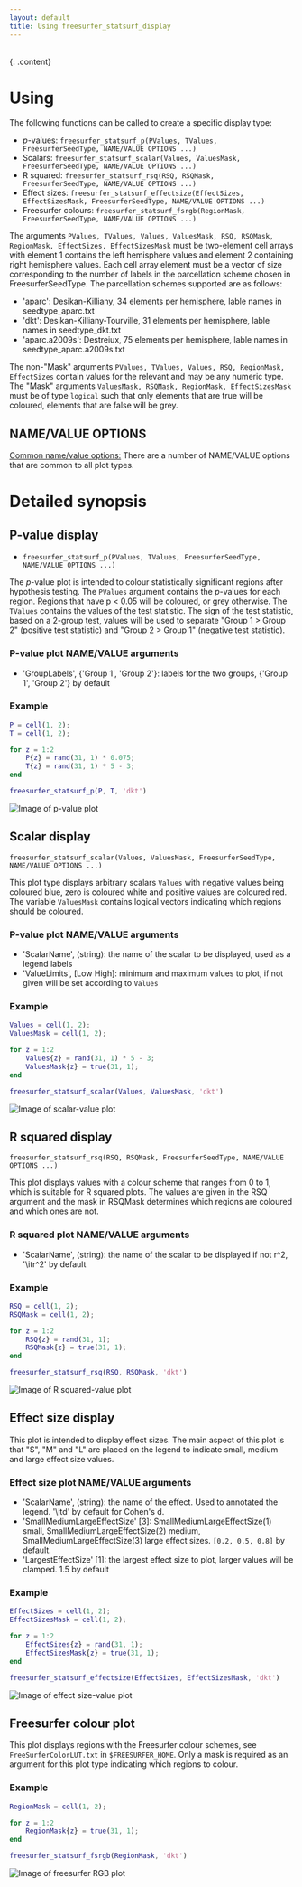 ```yaml
---
layout: default
title: Using freesurfer_statsurf_display
---
```

<br>
{: .content}

# Using

The following functions can be called to create a specific display type:

* *p*-values: `freesurfer_statsurf_p(PValues, TValues, FreesurferSeedType, NAME/VALUE OPTIONS ...)`
* Scalars: `freesurfer_statsurf_scalar(Values, ValuesMask, FreesurferSeedType, NAME/VALUE OPTIONS ...)`
* R squared: `freesurfer_statsurf_rsq(RSQ, RSQMask, FreesurferSeedType, NAME/VALUE OPTIONS ...)`
* Effect sizes: `freesurfer_statsurf_effectsize(EffectSizes, EffectSizesMask, FreesurferSeedType, NAME/VALUE OPTIONS ...)`
* Freesurfer colours: `freesurfer_statsurf_fsrgb(RegionMask, FreesurferSeedType, NAME/VALUE OPTIONS ...)`

The arguments `PValues, TValues, Values, ValuesMask, RSQ, RSQMask, RegionMask, EffectSizes, EffectSizesMask` must be two-element cell arrays with element 1 contains the left hemisphere values  and element 2 containing right hemisphere values. Each cell array element must be a vector of size corresponding to the number of labels in the parcellation scheme chosen in FreesurferSeedType. The parcellation schemes supported are as follows:

* 'aparc': Desikan-Killiany, 34 elements per hemisphere, lable names in seedtype_aparc.txt
* 'dkt': Desikan-Killiany-Tourville, 31 elements per hemisphere, lable names in seedtype_dkt.txt
* 'aparc.a2009s': Destreiux, 75 elements per hemisphere, lable names in seedtype_aparc.a2009s.txt

The non-"Mask" arguments `PValues, TValues, Values, RSQ, RegionMask, EffectSizes` contain values for the relevant and may be any numeric type. The "Mask" arguments `ValuesMask, RSQMask, RegionMask, EffectSizesMask` must be of type `logical` such that only elements that are true will be coloured, elements that are false will be grey.

## NAME/VALUE OPTIONS

[Common name/value options:](commonoptions) There are a number of NAME/VALUE options that are common to all plot types. 

# Detailed synopsis

## P-value display

* `freesurfer_statsurf_p(PValues, TValues, FreesurferSeedType, NAME/VALUE OPTIONS ...)`

The <I>p</I>-value plot is intended to colour statistically significant regions after hypothesis testing. The `PValues` argument contains the <I>p</I>-values for each region. Regions that have p < 0.05 will be coloured, or grey otherwise. The `TValues` contains the values of the test statistic. The sign of the test statistic, based on a 2-group test, values will be used to separate "Group 1 > Group 2" (positive test statistic) and "Group 2 > Group 1" (negative test statistic).

### P-value plot NAME/VALUE arguments

* 'GroupLabels', {'Group 1', 'Group 2'}: labels for the two groups, {'Group 1', 'Group 2'} by default

### Example

~~~matlab
P = cell(1, 2);
T = cell(1, 2);

for z = 1:2
	P{z} = rand(31, 1) * 0.075;
	T{z} = rand(31, 1) * 5 - 3;
end

freesurfer_statsurf_p(P, T, 'dkt')
~~~

![Image of p-value plot](img/parc_dkt_p.png)

## Scalar display

`freesurfer_statsurf_scalar(Values, ValuesMask, FreesurferSeedType, NAME/VALUE OPTIONS ...)`

This plot type displays arbitrary scalars `Values` with negative values being coloured blue, zero is coloured white and positive values are coloured red. 
The variable `ValuesMask` contains logical vectors indicating which regions should be coloured.

### P-value plot NAME/VALUE arguments

* 'ScalarName', (string): the name of the scalar to be displayed, used as a legend labels
* 'ValueLimits', [Low High]: minimum and maximum values to plot, if not given will be set according to `Values`

### Example

~~~matlab
Values = cell(1, 2);
ValuesMask = cell(1, 2);

for z = 1:2
	Values{z} = rand(31, 1) * 5 - 3;
	ValuesMask{z} = true(31, 1);
end

freesurfer_statsurf_scalar(Values, ValuesMask, 'dkt')
~~~

![Image of scalar-value plot](img/parc_dkt_scalar.png)

## R squared display

`freesurfer_statsurf_rsq(RSQ, RSQMask, FreesurferSeedType, NAME/VALUE OPTIONS ...)`

This plot displays values with a colour scheme that ranges from 0 to 1, which is suitable for R squared plots. The values are given in the RSQ argument and the mask in RSQMask determines which regions are coloured and which ones are not.

### R squared plot NAME/VALUE arguments

* 'ScalarName', (string): the name of the scalar to be displayed if not r^2, '\itr^2' by default

### Example

~~~matlab
RSQ = cell(1, 2);
RSQMask = cell(1, 2);

for z = 1:2
	RSQ{z} = rand(31, 1);
	RSQMask{z} = true(31, 1);
end

freesurfer_statsurf_rsq(RSQ, RSQMask, 'dkt')
~~~

![Image of R squared-value plot](img/parc_dkt_rsq.png)

## Effect size display

This plot is intended to display effect sizes. The main aspect of this plot is that "S", "M" and "L" are placed on the legend to indicate small, medium and large effect size values.

### Effect size plot NAME/VALUE arguments

* 'ScalarName', (string): the name of the effect. Used to annotated the legend. '\itd' by default for Cohen's d.
* 'SmallMediumLargeEffectSize' [3]: SmallMediumLargeEffectSize(1) small, SmallMediumLargeEffectSize(2) medium, SmallMediumLargeEffectSize(3) large effect sizes. `[0.2, 0.5, 0.8]` by default.
* 'LargestEffectSize' [1]: the largest effect size to plot, larger values will be clamped. 1.5 by default

### Example

~~~matlab
EffectSizes = cell(1, 2);
EffectSizesMask = cell(1, 2);

for z = 1:2
	EffectSizes{z} = rand(31, 1);
	EffectSizesMask{z} = true(31, 1);
end

freesurfer_statsurf_effectsize(EffectSizes, EffectSizesMask, 'dkt')
~~~

![Image of effect size-value plot](img/parc_dkt_effectsize.png)

## Freesurfer colour plot

This plot displays regions with the Freesurfer colour schemes, see `FreeSurferColorLUT.txt` in `$FREESURFER_HOME`. Only a mask is required as an argument for this plot type indicating which regions to colour.

### Example

~~~matlab
RegionMask = cell(1, 2);

for z = 1:2
	RegionMask{z} = true(31, 1);
end

freesurfer_statsurf_fsrgb(RegionMask, 'dkt')
~~~

![Image of freesurfer RGB plot](img/parc_dkt_fsrgb.png)
